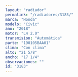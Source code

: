 ```yaml
---
layout: "radiador"
permalink: "/radiadores/3183/"
marca: "Honda"
modelo: "Civic"
ano: "2018"
motor: "L4 2.0"
transmision: "Automática"
parte: "190105BAA01"
clima: "Con clima"
alto: "21 5/8"
ancho: "17 1/4"
observaciones: ""
id: "3183"
---
```


